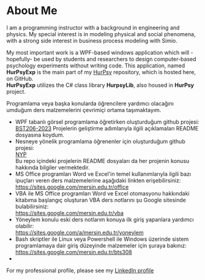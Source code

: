 ﻿# About Me
I am a programming instructor with a background in engineering and physics.
My special interest is in modeling physical and social phenomena,
with a strong side interest in business process modeling with Simio.

My most important work is a WPF-based windows application
which will -hopefully- be used by students and researchers
to design computer-based psychology experiments
without writing code.
This application, named **HurPsyExp** is the main part of my
<a href="https://github.com/freebelion/HurPsy">HurPsy</a>
repository, which is hosted here, on GitHub.<br />
**HurPsyExp** utilizes the C# class library **HurpsyLib**,
also housed in **HurPsy** project.

Programlama veya başka konularda öğrencilere yardımcı olacağını umduğum
ders malzemelerini çevrimiçi ortama taşımaktayım.<br />

- WPF tabanlı görsel programlama öğretirken oluşturduğum github projesi:<br>
<a href="https://github.com/freebelion/BST206-2023" class="inline">BST206-2023</a>
Projelerin geliştirme adımlarıyla ilgili açıklamaları README dosyasına koydum.
- Nesneye yönelik programlama öğrenenler için oluşturduğum github projesi:<br>
  <a href="https://github.com/freebelion/NYP" class="inline">NYP</a><br>
  Bu repo içindeki projelerin README dosyaları da her projenin konusu hakkında
  bilgiler vermektedir.
- MS Office programları Word ve Excel'in temel kullanımlarıyla ilgili bazı ipuçları
  veren ders malzemelerine aşağıdaki linkten erişebilirsiniz:<br>
  <a href="https://sites.google.com/mersin.edu.tr/office" class="inline">https://sites.google.com/mersin.edu.tr/office</a>
- VBA ile MS Office programları Word ve Excel otomasyonu hakkındaki kitabıma
  başlangıç oluşturan VBA ders notlarını şu Google sitesinde bulabilirsiniz:<br> 
  <a href="https://sites.google.com/mersin.edu.tr/vba" class="inline">https://sites.google.com/mersin.edu.tr/vba</a>
- Yöneylem konulu eski ders notlarım konuya ilk giriş yapanlara yardımcı olabilir:<br> 
  <a href="https://sites.google.com/a/mersin.edu.tr/yoneylem" class="inline">https://sites.google.com/a/mersin.edu.tr/yoneylem</a>
- Bash skriptler ile Linux veya Powershell ile Windows üzerinde sistem programlamaya
  dair giriş düzeyinde malzemeler için şuraya bakınız:<br>
  <a href="https://sites.google.com/mersin.edu.tr/bts308" class="inline">https://sites.google.com/mersin.edu.tr/bts308</a>
- 

For my professional profile, please see my
<a href="https://www.linkedin.com/in/h%C3%BCrol-aslan-4ba5ab62/">LinkedIn profile</a>
